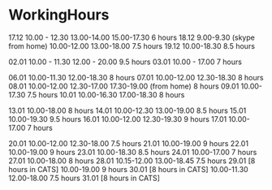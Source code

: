 # WorkingHours

17.12 10.00 - 12.30 13.00-14.00 15.00-17.30               6 hours
18.12 9.00-9.30 (skype from home) 10.00-12.00 13.00-18.00 7.5 hours
19.12 10.00-18.30                                         8.5 hours

02.01 10.00 - 11.30 12.00 - 20.00                         9.5 hours
03.01 10.00 - 17.00             7 hours 

06.01 10.00-11.30 12.00-18.30 	8 hours
07.01 10.00-12.00 12.30-18.30 	8 hours
08.01 10.00-12.00 12.30-17.00 17.30-19.00 (from home)      8 hours
09.01 10.00-17.30 		          7.5 hours
10.01 10.00-16.30 17.00-18.30 	8 hours

13.01 10.00-18.00 		          8 hours
14.01 10.00-12.30 13.00-19.00 	8.5 hours
15.01 10.00-19.30 		          9.5 hours
16.01 10.00-12.00 12.30-19.30   9 hours
17.01 10.00-17.00		            7 hours

20.01 10.00-12.00 12.30-18.00   7.5 hours
21.01 10.00-19.00 		          9 hours
22.01 10.00-19.00               9 hours
23.01 10.00-18.30               8.5 hours
24.01 10.00-17.00               7 hours
27.01 10.00-18.00               8 hours
28.01 10.15-12.00 13.00-18.45   7.5 hours
29.01 [8 hours in CATS] 10.00-19.00             9 hours
30.01 [8 hours in CATS] 10.00-11.30 12.00-18.00 7.5 hours
31.01 [8 hours in CATS]
